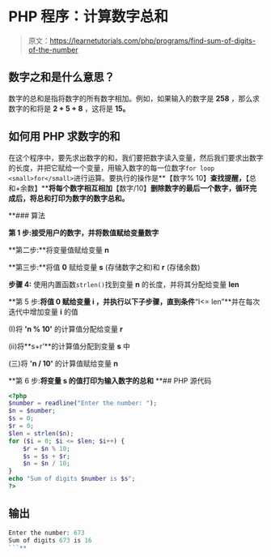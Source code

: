 # PHP 程序：计算数字总和

> 原文：<https://learnetutorials.com/php/programs/find-sum-of-digits-of-the-number>

## 数字之和是什么意思？

数字的总和是指将数字的所有数字相加。例如，如果输入的数字是 **258** ，那么求数字的和将是 **2 + 5 + 8** ，这将是 **15。**

## 如何用 PHP 求数字的和

在这个程序中，要先求出数字的和，我们要把数字读入变量，然后我们要求出数字的长度，并把它赋给一个变量，用输入数字的每一位数字`for loop` `<small>for</small>`进行运算。要执行的操作是**【数字% 10】**查找提醒，**【总和+余数】****将每个数字相互相加**【数字/10】**删除数字的最后一个数字，循环完成后，将总和打印为数字的数字总和。**

 **### 算法

**第 1 步:**接受用户的数字，并将数值赋给变量**数字**

**第二步:**将变量值赋给变量 **n**

**第三步:**将值 **0** 赋给变量 **s** (存储数字之和)和 **r** (存储余数)

**步骤 4:** 使用内置函数`strlen()`找到变量 **n** 的长度，并将其分配给变量 **len**

**第 5 步:**将值 **0** 赋给变量 **i** ，并执行以下子步骤，直到条件**“I<= len”**并在每次迭代中增加变量 **i** 的值

(I)将 **'n % 10'** 的计算值分配给变量 **r**

(ii)将**s+r’**的计算值分配到变量 **s** 中

(三)将 **'n / 10'** 的计算值赋给变量 **n**

**第 6 步:**将变量 **s** 的值打印为输入数字的总和**  **## PHP 源代码

```php
<?php
$number = readline("Enter the number: ");
$n = $number;
$s = 0;
$r = 0;
$len = strlen($n);
for ($i = 0; $i <= $len; $i++) {
    $r = $n % 10;
    $s = $s + $r;
    $n = $n / 10;
}
echo "Sum of digits $number is $s";
?>

```

## 输出

```php
Enter the number: 673
Sum of digits 673 is 16
```**